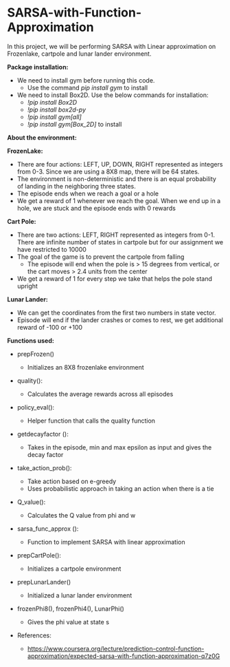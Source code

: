 # SARSA-with-Function-Approximation

In this project, we will be performing SARSA with Linear approximation on Frozenlake, cartpole and lunar lander environment. 

**Package installation:**

- We need to install gym before running this code.
  - Use the command *pip install gym* to install
- We need to install Box2D. Use the below commands for installation:
  - *!pip install Box2D* 
  - *!pip install box2d-py* 
  - *!pip install gym[all]* 
  - *!pip install gym[Box\_2D]* to install

**About the environment:**

**FrozenLake:**

- There are four actions: LEFT, UP, DOWN, RIGHT represented as integers from 0-3. Since we are using a 8X8 map, there will be 64 states. 
- The environment is non-deterministic and there is an equal probability of landing in the neighboring three states. 
- The episode ends when we reach a goal or a hole
- We get a reward of 1 whenever we reach the goal. When we end up in a hole, we are stuck and the episode ends with 0 rewards

**Cart Pole:**

- There are two actions: LEFT, RIGHT represented as integers from 0-1. There are infinite number of states in cartpole but for our assignment we have restricted to 10000 
- The goal of the game is to prevent the cartpole from falling
  - The episode will end when the pole is > 15 degrees from vertical, or the cart moves > 2.4 units from the center
- We get a reward of 1 for every step we take that helps the pole stand upright

**Lunar Lander:**

- We can get the coordinates from the first two numbers in state vector. 
- Episode will end if the lander crashes or comes to rest, we get additional reward of -100 or +100

**Functions used:**

- prepFrozen()
  - Initializes an 8X8 frozenlake environment 
- quality():
  - Calculates the average rewards across all episodes
- policy\_eval():
  - Helper function that calls the quality function
- getdecayfactor ():
  - Takes in the episode, min and max epsilon as input and gives the decay factor 
- take\_action\_prob():
  - Take action based on e-greedy
  - Uses probabilistic approach in taking an action when there is a tie
- Q\_value():
  - Calculates the Q value from phi and w
- sarsa\_func\_approx ():
  - Function to implement SARSA with linear approximation
- prepCartPole():
  - Initializes a cartpole environment
- prepLunarLander()
  - Initialized a lunar lander environment
- frozenPhi8(), frozenPhi4(), LunarPhi()
  - Gives the phi value at state s


- References:
  - <https://www.coursera.org/lecture/prediction-control-function-approximation/expected-sarsa-with-function-approximation-q7z0G>


